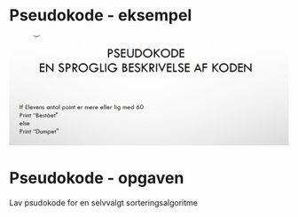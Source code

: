 # Pseudokode - eksempel

![img_pseudokode.jpg](img_pseudokode.jpg)

# Pseudokode - opgaven

Lav psudokode for en selvvalgt sorteringsalgoritme 
